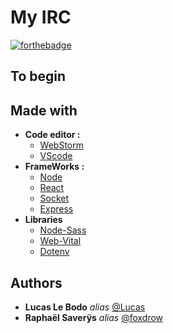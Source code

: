 My IRC
===
[![forthebadge](https://forthebadge.com/images/badges/built-with-love.svg)](https://forthebadge.com)

## To begin
    

## Made with

* __Code editor :__
    * [WebStorm](https://www.jetbrains.com/fr-fr/webstorm/)
    * [VScode](https://code.visualstudio.com/)
* __FrameWorks :__
    * [Node](https://nodejs.org/en/)
    * [React](https://reactjs.org/)
    * [Socket](https://socket.io/)
    * [Express](https://expressjs.com/)
* __Libraries__
    * [Node-Sass](https://www.npmjs.com/package/node-sass)
    * [Web-Vital](https://www.npmjs.com/package/web-vitals)
    * [Dotenv](https://www.npmjs.com/package/dotenv)
## Authors

* **Lucas Le Bodo** _alias_ [@Lucas](https://github.com/Lucas-LeBodo)
* **Raphaël Saverÿs** _alias_ [@foxdrow](https://github.com/foxdrow)